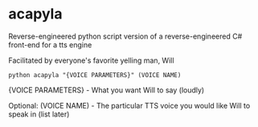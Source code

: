 # acapyla

Reverse-engineered python script version of a reverse-engineered C# front-end for a tts engine

Facilitated by everyone's favorite yelling man, Will

```python acapyla "{VOICE PARAMETERS}" (VOICE NAME)```

{VOICE PARAMETERS} - What you want Will to say (loudly)

Optional: (VOICE NAME) - The particular TTS voice you would like Will to speak in (list later)
